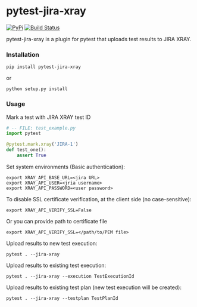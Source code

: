 # pytest-jira-xray

[![PyPi](https://img.shields.io/pypi/v/pytest-jira-xray.png)](https://pypi.python.org/pypi/pytest-jira-xray)
[![Build Status](https://travis-ci.com/fundakol/pytest-jira-xray.svg?branch=master)](https://travis-ci.com/github/fundakol/pytest-jira-xray)

pytest-jira-xray is a plugin for pytest that uploads test results to JIRA XRAY.

### Installation

```commandline
pip install pytest-jira-xray
```

or

```commandline
python setup.py install
```

### Usage

Mark a test with JIRA XRAY test ID

```python
# -- FILE: test_example.py
import pytest

@pytest.mark.xray('JIRA-1')
def test_one():
    assert True
```

Set system environments (Basic authentication):
```shell
export XRAY_API_BASE_URL=<jira URL>
export XRAY_API_USER=<jria username>
export XRAY_API_PASSWORD=<user password>
```

To disable SSL certificate verification, at the client side (no case-sensitive): 
```shell
export XRAY_API_VERIFY_SSL=False
```

Or you can provide path to certificate file
```shell
export XRAY_API_VERIFY_SSL=</path/to/PEM file>
```

Upload results to new test execution:
```commandline
pytest . --jira-xray
```

Upload results to existing test execution:
```commandline
pytest . --jira-xray --execution TestExecutionId
```

Upload results to existing test plan (new test execution will be created):
```commandline
pytest . --jira-xray --testplan TestPlanId
```
